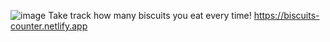 ![image](https://github.com/esthy13/Biscuits_counter/assets/107881742/6119f11a-4a99-47c6-ab72-58f9f7e30f24)
Take track how many biscuits you eat every time!
https://biscuits-counter.netlify.app
